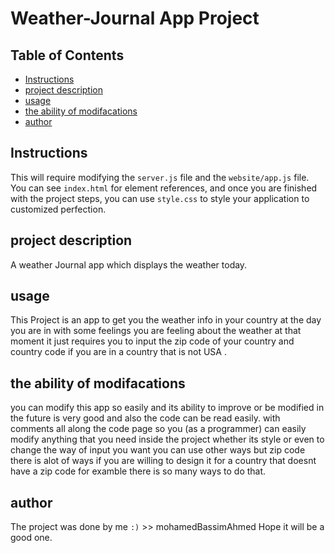# Weather-Journal App Project


## Table of Contents

- [Instructions](#instructions)
- [project description](#project-description)
- [usage](#usage)
- [the ability of modifacations](#the-ability-of-modifacations)
- [author](#author)




## Instructions

This will require modifying the `server.js` file and the `website/app.js` file. You can see `index.html` for element references, and once you are finished with the project steps, you can use `style.css` to style your application to customized perfection.



## project description

A weather Journal app which displays the weather today.


## usage

This Project is an app to get you the weather info in your country at the day you are in with some feelings you are feeling about the weather at that moment it just requires you to input the zip code of your country and country code if you are in a country that is not USA .


## the ability of modifacations

you can modify this app so easily and its ability to improve or be modified in the future is very good and also the code can be read easily.
with comments all along the code page so you (as a programmer) can easily modify anything that you need inside the project whether its style or even to change the way of input you want you can use other ways but zip code there is alot of ways if you are willing to design it for a country that doesnt have a zip code for examble there is so many ways to do that.


## author

The project was done by me `:)` >> mohamedBassimAhmed Hope it will be a good one.




